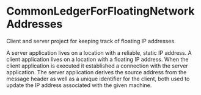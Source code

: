 # CommonLedgerForFloatingNetworkAddresses
Client and server project for keeping track of floating IP addresses.

A server application lives on a location with a reliable, static IP address.
A client application lives on a location with a floating IP address.
When the client application is executed it established a connection with the server application.
The server application derives the source address from the message header as well as a unique identifier for the client, both used to update the IP address associated with the given machine. 
